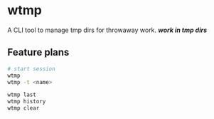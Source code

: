 # wtmp
A CLI tool to manage tmp dirs for throwaway work. ***work in tmp dirs***

## Feature plans

```bash
# start session
wtmp
wtmp -t <name>

wtmp last
wtmp history
wtmp clear
```
